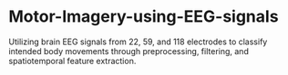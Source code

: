 # Motor-Imagery-using-EEG-signals
Utilizing brain EEG signals from 22, 59, and 118 electrodes to classify intended body movements through preprocessing, filtering, and spatiotemporal feature extraction.
